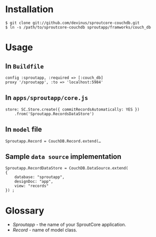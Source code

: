 Installation
============

	$ git clone git://github.com/devinus/sproutcore-couchdb.git
	$ ln -s /path/to/sproutcore-couchdb sproutapp/framworks/couch_db

Usage
=====

In `Buildfile`
---------

	config :sproutapp, :required => [:couch_db]
	proxy '/sproutapp', :to => 'localhost:5984'

In `apps/sproutapp/core.js`
----------------------

	store: SC.Store.create({ commitRecordsAutomatically: YES })
		.from('Sproutapp.RecordsDataStore')

In `model` file
-------------

	Sproutapp.Record = CouchDB.Record.extend(…

Sample `data source` implementation
---------------------------------

	Sproutapp.RecordDataStore = CouchDB.DataSource.extend(
	{
		database: "sproutapp",
		designDoc: "app",
		view: "records"
	}) ;

Glossary
========

* _Sproutapp_ - the name of your SproutCore application.
* _Record_ - name of model class.
